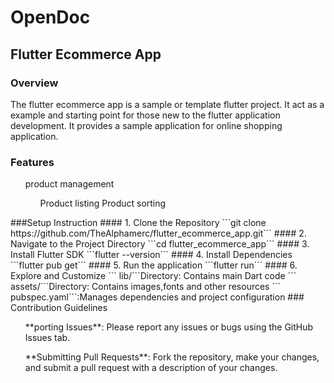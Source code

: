 # OpenDoc
## Flutter Ecommerce App
### Overview
The flutter ecommerce app is a sample or template flutter project. It act as a example and starting point for those new to the flutter application development. It provides a sample application for online shopping application.
### Features
<ol>
  product management
  <ul>
    Product listing
    Product sorting
  </ul>
</ol>
###Setup Instruction
#### 1. Clone the Repository
```git clone https://github.com/TheAlphamerc/flutter_ecommerce_app.git```
#### 2. Navigate to the Project Directory
```cd flutter_ecommerce_app```
#### 3. Install Flutter SDK
```flutter --version```
#### 4. Install Dependencies
```flutter pub get```
#### 5. Run the application
```flutter run```
#### 6. Explore and Customize
``` lib/```Directory: Contains main Dart code 
``` assets/```Directory: Contains images,fonts and other resources
``` pubspec.yaml```:Manages dependencies and project configuration
### Contribution Guidelines
<ul>
  **porting Issues**: Please report any issues or bugs using the GitHub Issues tab.
</ul>
<ul>
  **Submitting Pull Requests**: Fork the repository, make your changes, and submit a pull request with a description of your changes.
</ul>
